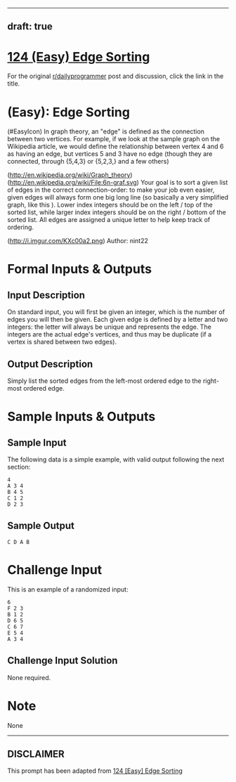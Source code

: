 ---
draft: true
----

# [124 (Easy) Edge Sorting](https://www.reddit.com/r/dailyprogrammer/comments/1dsyrk/050613_challenge_124_easy_edge_sorting/)

For the original [r/dailyprogrammer](https://www.reddit.com/r/dailyprogrammer/) post and discussion, click the link in the title.

#  (Easy): Edge Sorting
(#EasyIcon)
In graph theory, an "edge" is defined as the connection between two vertices. For example, if we look at the sample graph on the Wikipedia article, we would define the relationship between vertex 4 and 6 as having an edge, but vertices 5 and 3 have no edge (though they are connected, through {5,4,3} or {5,2,3,} and a few others)

(http://en.wikipedia.org/wiki/Graph_theory)
(http://en.wikipedia.org/wiki/File:6n-graf.svg)
Your goal is to sort a given list of edges in the correct connection-order: to make your job even easier, given edges will always form one big long line (so basically a very simplified graph, like this ). Lower index integers should be on the left / top of the sorted list, while larger index integers should be on the right / bottom of the sorted list. All edges are assigned a unique letter to help keep track of ordering.

(http://i.imgur.com/KXc00a2.png)
Author: nint22

# Formal Inputs & Outputs
## Input Description
On standard input, you will first be given an integer, which is the number of edges you will then be given. Each given edge is defined by a letter and two integers: the letter will always be unique and represents the edge. The integers are the actual edge's vertices, and thus may be duplicate (if a vertex is shared between two edges).

## Output Description
Simply list the sorted edges from the left-most ordered edge to the right-most ordered edge.

# Sample Inputs & Outputs
## Sample Input
The following data is a simple example, with valid output following the next section:


```
4
A 3 4
B 4 5
C 1 2
D 2 3
```
## Sample Output

```
C D A B
```
# Challenge Input
This is an example of a randomized input:


```
6
F 2 3
B 1 2
D 6 5
C 6 7
E 5 4
A 3 4
```
## Challenge Input Solution
None required.

# Note
None


----
## **DISCLAIMER**
This prompt has been adapted from [124 [Easy] Edge Sorting](https://www.reddit.com/r/dailyprogrammer/comments/1dsyrk/050613_challenge_124_easy_edge_sorting/
)
